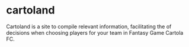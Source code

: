# cartoland
Cartoland is a site to compile relevant information, facilitating the of decisions when choosing players for your team in Fantasy Game Cartola FC.

